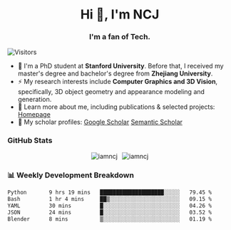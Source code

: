 <h1 align="center">Hi 👋, I'm NCJ</h1>
<h3 align="center">I'm a fan of Tech.</h3>

![Visitors](https://visitor-badge.laobi.icu/badge?page_id=iamNCJ)

- 🌱 I'm a PhD student at **Stanford University**. Before that, I received my master's degree and bachelor's degree from **Zhejiang University**.
- ⚡ My research interests include **Computer Graphics and 3D Vision**, specifically, 3D object geometry and appearance modeling and generation.
- 🚀 Learn more about me, including publications & selected projects: [Homepage](https://www.chong-zeng.com)
- 📖 My scholar profiles: [Google Scholar](https://scholar.google.com/citations?user=4dID7zIAAAAJ) [Semantic Scholar](https://www.semanticscholar.org/author/Chong-Zeng/2223946708)

</p>

<h3 align="left">GitHub Stats</h3>

<div style="display: flex; gap: 10px; justify-content: center; align-items: center;">
  <img src="https://github-readme-stats.vercel.app/api?username=iamncj&show_icons=true&locale=en" alt="iamncj" />
  <img src="https://github-readme-streak-stats-omega-eight.vercel.app/?user=iamncj&card_width=467" alt="iamncj" />
</div>

<h3 align="left">📊 Weekly Development Breakdown</h3>

<!--START_SECTION:waka-->

```txt
Python       9 hrs 19 mins   ████████████████████░░░░░   79.45 %
Bash         1 hr 4 mins     ██▒░░░░░░░░░░░░░░░░░░░░░░   09.15 %
YAML         30 mins         █░░░░░░░░░░░░░░░░░░░░░░░░   04.26 %
JSON         24 mins         █░░░░░░░░░░░░░░░░░░░░░░░░   03.52 %
Blender      8 mins          ▒░░░░░░░░░░░░░░░░░░░░░░░░   01.19 %
```

<!--END_SECTION:waka-->
